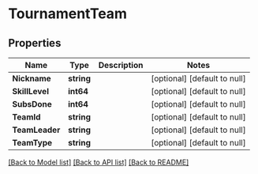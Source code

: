# TournamentTeam

## Properties
Name | Type | Description | Notes
------------ | ------------- | ------------- | -------------
**Nickname** | **string** |  | [optional] [default to null]
**SkillLevel** | **int64** |  | [optional] [default to null]
**SubsDone** | **int64** |  | [optional] [default to null]
**TeamId** | **string** |  | [optional] [default to null]
**TeamLeader** | **string** |  | [optional] [default to null]
**TeamType** | **string** |  | [optional] [default to null]

[[Back to Model list]](../README.md#documentation-for-models) [[Back to API list]](../README.md#documentation-for-api-endpoints) [[Back to README]](../README.md)

